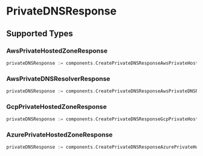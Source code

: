 # PrivateDNSResponse


## Supported Types

### AwsPrivateHostedZoneResponse

```go
privateDNSResponse := components.CreatePrivateDNSResponseAwsPrivateHostedZoneResponse(components.AwsPrivateHostedZoneResponse{/* values here */})
```

### AwsPrivateDNSResolverResponse

```go
privateDNSResponse := components.CreatePrivateDNSResponseAwsPrivateDNSResolverResponse(components.AwsPrivateDNSResolverResponse{/* values here */})
```

### GcpPrivateHostedZoneResponse

```go
privateDNSResponse := components.CreatePrivateDNSResponseGcpPrivateHostedZoneResponse(components.GcpPrivateHostedZoneResponse{/* values here */})
```

### AzurePrivateHostedZoneResponse

```go
privateDNSResponse := components.CreatePrivateDNSResponseAzurePrivateHostedZoneResponse(components.AzurePrivateHostedZoneResponse{/* values here */})
```

